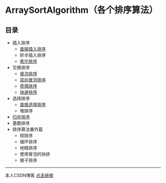 # ArraySortAlgorithm（各个排序算法）

## 目录

-   插入排序
    -   [直接插入排序](http://blog.csdn.net/lemon_tree12138/article/details/50968422)
    -   折半插入排序
    -   [希尔排序](http://blog.csdn.net/lemon_tree12138/article/details/51127533)
-   交换排序
    -   [冒泡排序](http://blog.csdn.net/lemon_tree12138/article/details/50591859)
    -   [双向冒泡排序](http://blog.csdn.net/lemon_tree12138/article/details/50591859)
    -   [奇偶排序](http://blog.csdn.net/lemon_tree12138/article/details/50605563)
    -   [快速排序](http://blog.csdn.net/lemon_tree12138/article/details/50622744)
-   选择排序
    -   [直接选择排序](http://blog.csdn.net/lemon_tree12138/article/details/51491810)
    -   堆排序
-   [归并排序](http://blog.csdn.net/lemon_tree12138/article/details/51517753)
-   基数排序
-   排序算法番外篇
    -   梳排序
    -   循环排序
    -   地精排序
    -   使用冒泡的快排
    -   猴子排序

----------------------------------------------

本人CSDN博客 [点击链接](http://blog.csdn.net/lemon_tree12138)